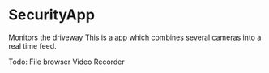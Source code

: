 # SecurityApp
Monitors the driveway
This is a app which combines several cameras into a real time feed.

Todo:
File browser
Video Recorder
